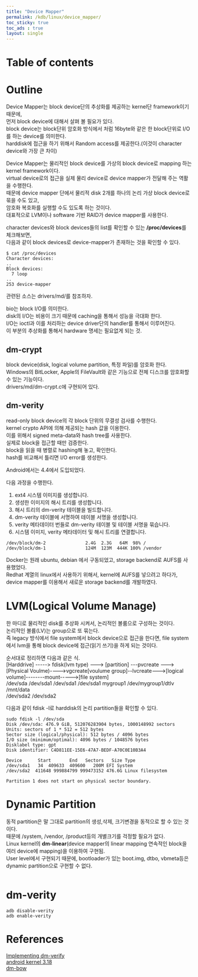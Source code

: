 ```yaml
---
title: "Device Mapper"
permalink: /kdb/linux/device_mapper/
toc_sticky: true
toc_ads : true
layout: single
---
```


# Table of contents

# Outline
Device Mapper는 block device단의 추상화를 제공하는 kernel단 framework이기 때문에,    
먼저 block device에 대해서 살펴 볼 필요가 있다.   
block device는 block단위 암호화 방식에서 처럼 16byte와 같은 한 block단위로 I/O를 하는 device를 의미한다.   
harddisk에 접근을 하기 위해서 Random access를 제공한다.(이것이 character device와 가장 큰 차이)    
   


Device Mapper는 물리적인 block device를 가상의 block device로 mapping 하는 kernel framework이다.      
virtual device로의 접근을 실제 물리 device로 device mapper가 전달해 주는 역활을 수행한다.   
때문에 device mapper 단에서 물리적 disk 2개를 하나의 논리 가상 block device로 묶을 수도 있고,   
암호화 복호화를 실행할 수도 있도록 하는 것이다.         
대표적으로 LVM이나 software 기반 RAID가 device mapper를 사용한다.   

character devices와 block devices들의 list를 확인할 수 있는 **/proc/devices**를  체크해보면,   
다음과 같이 block devices로 device-mapper가 존재하는 것을 확인할 수 있다.   
```
$ cat /proc/devices
Character devices:
..
Block devices:
  7 loop
..
253 device-mapper
```     

관련된 소스는 drivers/md/를 참조하자.   

bio는 block I/O를 의미한다.   
disk의 I/O는 비용이 크기 때문에 caching을 통해서 성능을 극대화 한다.   
I/O는 ioctl과 이를 처리하는 device driver단의 handler를 통해서 이루어진다.   
이 부분의 추상화를 통해서 hardware 명세는 필요없게 되는 것.   


## dm-crypt
block device(disk, logical volume partition, 특정 파일)를 암호화 한다.   
Windows의 BitLocker, Apple의 FileVault와 같은 기능으로 전체 디스크를 암호화할 수 있는 기능이다.            
drivers/md/dm-crypt.c에 구현되어 있다.   

## dm-verity
read-only block device의 각 block 단위의 무결성 검사를 수행한다.   
kernel crypto API에 의해 제공되는 hash 값을 이용한다.   
이를 위해서 signed meta-data와 hash tree를 사용한다.   
실제로 block을 접근할 때만 검증한다.   
block을 읽을 때 병렬로 hashing해 놓고, 확인한다.   
hash를 비교해서 틀리면 I/O error를 생성한다.    


Android에서는 4.4에서 도입되었다.   


다음 과정을 수행한다.   
1. ext4 시스템 이미지를 생성합니다.
2. 생성한 이미지의 해시 트리를 생성합니다.
3. 해시 트리의 dm-verity 테이블을 빌드합니다.
4. dm-verity 테이블에 서명하여 테이블 서명을 생성합니다.
5. verity 메타데이터 번들로 dm-verity 테이블 및 테이블 서명을 묶습니다.
6. 시스템 이미지, verity 메타데이터 및 해시 트리를 연결합니다.


```
/dev/block/dm-2               2.4G  2.3G   64M  98% /
/dev/block/dm-1               124M  123M  444K 100% /vendor
```





Docker는 원래 ubuntu, debian 에서 구동되었고, storage backend로 AUFS를 사용했었다.     
Redhat 계열의 linux에서 사용하기 위해서, kernel에 AUFS를 넣으려고 하다가, device mapper를 이용해서 새로운 storage backend를 개발하였다.     

# LVM(Logical Volume Manage)
한 마디로 물리적인 disk를 추상화 시켜서, 논리적인 볼륨으로 구성하는 것이다.       
논리적인 볼륨(LV)는 group으로 또 묶는다.     
즉 legacy 방식에서 file system에서 block device으로 접근을 한다면, file system에서 lvm을 통해 block device에 접근(읽기 쓰기)을 하게 되는 것이다.       

순서대로 정리하면 다음과 같은 식.       
[Harddrive] -----> fdisk(lvm type) ---> [partition]  ---pvcreate ---> [Physical Voulme)---->vgcreate[voulume group]--lvcreate--->[logical volume]--------mount----->[file system]         
/dev/sda              /dev/sda1               /dev/sda1                          /dev/sda1                    mygroup1                                             /dev/mygroup1/dtlv                      /mnt/data          
                                                          /dev/sda2                          /dev/sda2

다음과 같이 fdisk -l로 harddisk의 논리 partition들을 확인할 수 있다.      
```
sudo fdisk -l /dev/sda    
Disk /dev/sda: 476.9 GiB, 512076283904 bytes, 1000148992 sectors
Units: sectors of 1 * 512 = 512 bytes
Sector size (logical/physical): 512 bytes / 4096 bytes
I/O size (minimum/optimal): 4096 bytes / 1048576 bytes
Disklabel type: gpt
Disk identifier: C4D811EE-15E6-47A7-BEDF-A70C0E10B3A4

Device  	Start   	End   Sectors   Size Type
/dev/sda1  	34	409633	409600   200M EFI System
/dev/sda2  411648 999884799 999473152 476.6G Linux filesystem

Partition 1 does not start on physical sector boundary.
```

# Dynamic Partition
동적 partition은 말 그대로 partition의 생성,삭제, 크기변경을 동적으로 할 수 있는 것이다.   
때문에 /system, /vendor, /product등의 개별크기를 걱정할 필요가 없다.   
Linux kernel의 **dm-linear**(device mapper의 linear mapping 연속적인 block을 여러 device에 mapping)을 이용하여 구현됨.  
User level에서 구현되기 때문에, bootloader가 있는 boot.img, dtbo, vbmeta등은 dynamic partition으로 구현할 수 없다.   

```
```

# dm-verity

```
adb disable-verity 
adb enable-verity
```


# References
[Implementing dm-verify](https://source.android.com/security/verifiedboot/dm-verity)      
[android kernel 3.18](https://android.googlesource.com/kernel/common/+/android-3.18/Documentation/device-mapper/)       
[dm-bow](https://android.googlesource.com/kernel/common/+/refs/heads/android-5.4-stable/Documentation/device-mapper/dm-bow.txt)         

